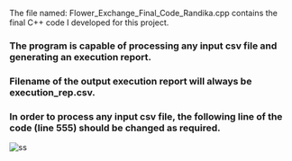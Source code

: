  The file named: Flower_Exchange_Final_Code_Randika.cpp contains the final C++ code I developed for this project.

### The program is capable of processing any input csv file and generating an execution report.
### Filename of the output execution report will always be execution_rep.csv.
### In order to process any input csv file, the following line of the code (line 555) should be changed as required.

![ss](https://github.com/randika-perera/Flower-Exchange-Project/assets/129817316/bd49dff9-5ca1-43cf-ae51-c1174c9a4169)
